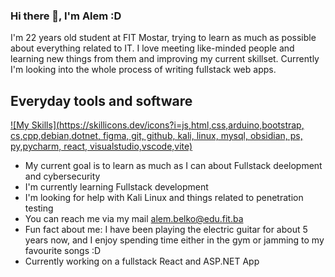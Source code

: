 ### Hi there 👋, I'm Alem :D

I'm 22 years old student at FIT Mostar, trying to learn as much as possible about everything related to IT. I love meeting like-minded people and learning new things from them and improving my current skillset. Currently I'm looking into the whole process of writing fullstack web apps.

## Everyday tools and software
[![My Skills](https://skillicons.dev/icons?i=js,html,css,arduino,bootstrap, cs,cpp,debian,dotnet, figma, git, github, kali, linux, mysql, obsidian, ps, py,pycharm, react, visualstudio,vscode,vite)](https://skillicons.dev)

* My current goal is to learn as much as I can about Fullstack deelopment and cybersecurity
* I'm currently learning Fullstack development
* I'm looking for help with Kali Linux and things related to penetration testing
* You can reach me via my mail alem.belko@edu.fit.ba
* Fun fact about me: I have been playing the electric guitar for about 5 years now, and I enjoy spending time either in the gym or jamming to my favourite songs :D
* Currently working on a fullstack React and ASP.NET App

